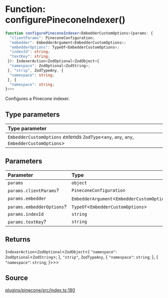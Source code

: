 # Function: configurePineconeIndexer()

```ts
function configurePineconeIndexer<EmbedderCustomOptions>(params: {
  "clientParams": PineconeConfiguration;
  "embedder": EmbedderArgument<EmbedderCustomOptions>;
  "embedderOptions": TypeOf<EmbedderCustomOptions>;
  "indexId": string;
  "textKey": string;
 }): IndexerAction<ZodOptional<ZodObject<{
  "namespace": ZodOptional<ZodString>;
 }, "strip", ZodTypeAny, {
  "namespace": string;
 }, {
  "namespace": string;
}>>>
```

Configures a Pinecone indexer.

## Type parameters

| Type parameter |
| :------ |
| `EmbedderCustomOptions` *extends* `ZodType`\<`any`, `any`, `any`, `EmbedderCustomOptions`\> |

## Parameters

| Parameter | Type |
| :------ | :------ |
| `params` | `object` |
| `params.clientParams`? | `PineconeConfiguration` |
| `params.embedder` | `EmbedderArgument`\<`EmbedderCustomOptions`\> |
| `params.embedderOptions`? | `TypeOf`\<`EmbedderCustomOptions`\> |
| `params.indexId` | `string` |
| `params.textKey`? | `string` |

## Returns

`IndexerAction`\<`ZodOptional`\<`ZodObject`\<\{
  `"namespace"`: `ZodOptional`\<`ZodString`\>;
 \}, `"strip"`, `ZodTypeAny`, \{
  `"namespace"`: `string`;
 \}, \{
  `"namespace"`: `string`;
 \}\>\>\>

## Source

[plugins/pinecone/src/index.ts:180](https://github.com/firebase/genkit/blob/2b0be364306d92a8e7d13efc2da4fb04c1d21e29/js/plugins/pinecone/src/index.ts#L180)
